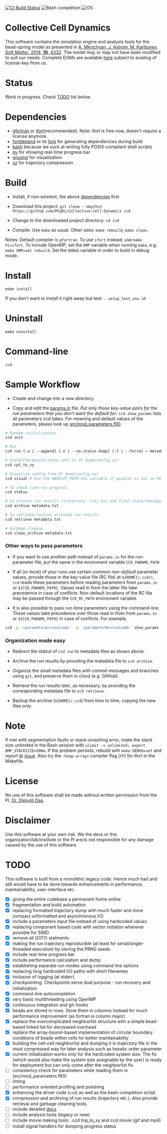 [![CI Build Status](https://github.com/PhyBi/Collective-Cell-Dynamics/actions/workflows/build.yml/badge.svg)](https://github.com/PhyBi/Collective-Cell-Dynamics/actions/workflows/build.yml) ![Bash completion](https://img.shields.io/badge/Commandline%20Completion-Enabled-green) ![OS](https://img.shields.io/badge/Platform-Linux%2C%20MacOS(X)%2C%20WSL-blue)

# Collective Cell Dynamics
This software contains the simulation engine and analysis tools for the bead-spring model as presented in <u>A. Mkrtchyan, J. Astrom, M. Karttunen, *Soft Matter*, 2014, **10**, 4332</u>. The model may or may not have been modified to suit our needs. Complete EOMs are available [here](/docs/EOM_collective_cell_dynamics_Flocking-protected.pdf) subject to availing of license-key from us.

# Status
Work in progress. Check [TODO](#TODO) list below.

# Dependencies
- [gfortran](https://command-not-found.com/gfortran) or [ifort](https://gist.github.com/SomajitDey/aeb6eb4c8083185e06800e1ece4be1bd)(recommended). Note: ifort is free now, doesn't require a license anymore.
- [fortdepend](https://github.com/ZedThree/fort_depend.py) or its [fork](https://github.com/PhyBi/fortdepend) for generating dependencies during build
- [bash](https://command-not-found.com/bash) because we suck at writing fully POSIX-compliant shell scripts
- [pv](https://command-not-found.com/pv) for showing real-time progress bar
- [gnuplot](https://command-not-found.com/gnuplot) for visualization
- [xz](https://command-not-found.com/xz) for trajectory compression

# Build
- Install, if non-existent, the above [dependencies](#dependencies) first

- Download this project: `git clone --depth=1 https://github.com/PhyBi/Collective-Cell-Dynamics ccd`

- Change to the downloaded project directory: `cd ccd`

- Compile: Use `make` as usual. Other uses: `make rebuild`, `make clean`.

Notes: Default compiler is `gfortran`. To use `ifort` instead, use `make FC=ifort`. To include OpenMP, set the `OMP` variable when running `make`, e.g. `make OMP=set rebuild`. Set the `DEBUG` variable in order to build in debug mode.

# Install
`make install`

If you don't want to install it right away but test: `. setup_test_env.sh`

# Uninstall
`make uninstall`

# Command-line
`ccd`

# Sample Workflow
- Create and change into a new directory.

- Copy and edit the [params.in](/params.in) file. *Put only those key-value pairs for the run parameters that you don't want the default for*. `ccd show_params` lists all parameters ccd takes. For meaning and default values of the parameters, please look up [src/mod_parameters.f90](/src/mod_parameters.f90).

```bash
# Random initialization
ccd init

# Run
ccd run [-a | --append] [-n | --no-status-dump] [-f | --force] > metadata.txt 2> logfile.txt

# State/Checkpoint(state.cpt) to XY dump(config.xy)
ccd cpt_to_xy

# Visualize config from XY dump(config.xy)
ccd visual # Use the GNUPLOT_PATH env variable if gnuplot is not in PATH

# To check live run progress
ccd status

# To archive run results (trajectory: traj.bin and final-state/checkpoint: state.cpt)
ccd archive metadata.txt

# To retrieve/restore archived run results
ccd retrieve metadata.txt

# Garbage cleanup
ccd clean_archive metadata.txt
```
### Other ways to pass parameters
- If you want to use another path instead of `params.in` for the run-parameter file, put the same in the enviroment variable `CCD_PARAMS_PATH`

- If all (or most) of your runs use certain common *non-default* parameter values, provide those in the key-value file (RC file) at `${HOME}/.ccdrc`. `ccd` reads these parameters before reading parameters from `params.in` or `${CCD_PARAMS_PATH}`. Values read in from the latter file take precedence in case of conflicts. Non-default locations of the RC file may be passed through the `CCD_RC_PATH` enviroment variable.

- It is also possible to pass run-time parameters using the command-line. These values take precedence over those read in from from `params.in` or `${CCD_PARAMS_PATH}` in case of conflicts. For example,
```bash
ccd -p '<parameterA>=<valueA>' -p '<parameterB>=<valueB>' show_params
```

### Organization made easy
- Redirect the stdout of `ccd run` to metadata files as shown above.

- Archive the run results by providing the metadata file to `ccd archive`.

- Organize the small metadata files with commit messages and branches using `git`, and preserve them in cloud (e.g. GitHub).

- Retrieve the run results later, as necessary, by providing the corresponding metadata file to `ccd retrieve`.

- Backup the archive (`${HOME}/.ccd`) from time to time, copying the new files only.

# Note
If met with segmentation faults or stack-smashing error, make the stack size unlimited in the Bash session with `ulimit -s unlimited; export OMP_STACKSIZE=500m`.
If the problem persists, rebuild with `make DEBUG=set` and report @ [issue](https://github.com/PhyBi/Collective-Cell-Dynamics/issues).
Also try the `-heap-arrays` compiler flag (`FF`) for ifort in the Makefile.

# License
No use of this software shall be made without written permission from the PI, [Dr. Dipjyoti Das](mailto:dipjyoti.das@iiserkol.ac.in).

# Disclaimer
Use this software at your own risk. We the devs or this organization/lab/institute or the PI are/is not responsible for any damage caused by the use of this software.

# TODO
This software is built from a monolithic legacy code. Hence much had and still would have to be done towards enhancements in performance, maintainability, user-interface etc.
- [x] giving the entire codebase a permanent home online
- [x] fragmentation and build automation
- [x] replacing formatted trajectory dump with much faster and more compact unformatted and asynchronous I/O
- [x] include a parameters input file instead of using hardcoded values
- [x] replacing component based code with vector notation wherever possible for SIMD
- [x] remove all GOTO statments
- [x] making the run trajectory reproducible (at least for serial/single-threaded execution) by storing the PRNG seeds
- [x] include real-time progress bar
- [x] include performance calculation and dump
- [x] establishing separate run modes using command line options
- [x] replacing long hardcoded I/O paths with short filenames
- [x] inclusion of logging (at stderr)
- [x] checkpointing. Checkpoints serve dual purpose - run recovery and initialization
- [x] command-line autocompletion
- [x] very basic multithreading using OpenMP
- [x] continuous integration and git-hooks
- [x] beads are stored in rows. Store them in columns instead for much performance improvement (as fortran is column major)
- [x] replace the overcomplicated neighborlist structure with a simple bead-based linked list for decreased overhead
- [x] replace the array-bound-based implementation of circular boundary conditions of beads within cells for better maintainability 
- [x] building the cell-cell neighborlist and dumping it in trajectory file in the most compressed way for later analysis such as hexatic order parameter
- [x] current initialization works only for the hardcoded system size. The fix (which would also make the system size assignable by the user) is ready for deployment but can only come after the neighborlist fix.
- [ ] consistency check for parameters while reading them in (src/mod_parameters.f90)
- [ ] linting
- [ ] performance oriented profiling and polishing
- [x] enhancing the driver code (`ccd`) as well as the bash-completion script
- [x] compression and archiving of run results (trajectory etc.). Also provide retrieval and garbage cleaning tools.
- [ ] include detailed [docs](docs/)
- [ ] include analysis tools (legacy or new)
- [ ] include movie making tools : ccd traj_to_xy and ccd movie (gif and mp4)
- [ ] install signal handlers for dumping progress status
